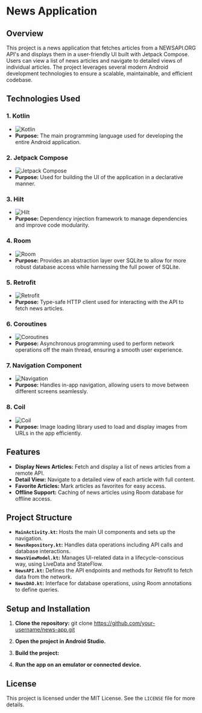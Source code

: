 # News Application

## Overview

This project is a news application that fetches articles from a NEWSAPI.ORG API's and displays them in a user-friendly UI built with Jetpack Compose. Users can view a list of news articles and navigate to detailed views of individual articles. The project leverages several modern Android development technologies to ensure a scalable, maintainable, and efficient codebase.

## Technologies Used

### 1. **Kotlin**
   - ![Kotlin](https://img.shields.io/badge/Kotlin-0095D5?logo=kotlin&logoColor=white&style=flat-square)
   - **Purpose:** The main programming language used for developing the entire Android application.

### 2. **Jetpack Compose**
   - ![Jetpack Compose](https://img.shields.io/badge/Jetpack%20Compose-4285F4?logo=android&logoColor=white&style=flat-square)
   - **Purpose:** Used for building the UI of the application in a declarative manner.

### 3. **Hilt**
   - ![Hilt](https://img.shields.io/badge/Hilt-D14836?logo=android&logoColor=white&style=flat-square)
   - **Purpose:** Dependency injection framework to manage dependencies and improve code modularity.

### 4. **Room**
   - ![Room](https://img.shields.io/badge/Room-0033A0?logo=android&logoColor=white&style=flat-square)
   - **Purpose:** Provides an abstraction layer over SQLite to allow for more robust database access while harnessing the full power of SQLite.

### 5. **Retrofit**
   - ![Retrofit](https://img.shields.io/badge/Retrofit-43B02A?logo=android&logoColor=white&style=flat-square)
   - **Purpose:** Type-safe HTTP client used for interacting with the API to fetch news articles.

### 6. **Coroutines**
   - ![Coroutines](https://img.shields.io/badge/Coroutines-007FFF?logo=android&logoColor=white&style=flat-square)
   - **Purpose:** Asynchronous programming used to perform network operations off the main thread, ensuring a smooth user experience.

### 7. **Navigation Component**
   - ![Navigation](https://img.shields.io/badge/Navigation-5A9?logo=android&logoColor=white&style=flat-square)
   - **Purpose:** Handles in-app navigation, allowing users to move between different screens seamlessly.
     
### 8. **Coil**
   - ![Coil](https://img.shields.io/badge/Coil-FFD700?logo=android&logoColor=white&style=flat-square)
   - **Purpose:** Image loading library used to load and display images from URLs in the app efficiently.


## Features

- **Display News Articles:** Fetch and display a list of news articles from a remote API.
- **Detail View:** Navigate to a detailed view of each article with full content.
- **Favorite Articles:** Mark articles as favorites for easy access.
- **Offline Support:** Caching of news articles using Room database for offline access.

## Project Structure

- **`MainActivity.kt`:** Hosts the main UI components and sets up the navigation.
- **`NewsRepository.kt`:** Handles data operations including API calls and database interactions.
- **`NewsViewModel.kt`:** Manages UI-related data in a lifecycle-conscious way, using LiveData and StateFlow.
- **`NewsAPI.kt`:** Defines the API endpoints and methods for Retrofit to fetch data from the network.
- **`NewsDAO.kt`:** Interface for database operations, using Room annotations to define queries.

## Setup and Installation

1. **Clone the repository:**
   git clone https://github.com/your-username/news-app.git
   
2. **Open the project in Android Studio.**
3. **Build the project:**
4. **Run the app on an emulator or connected device.**

## License

This project is licensed under the MIT License. See the `LICENSE` file for more details.


